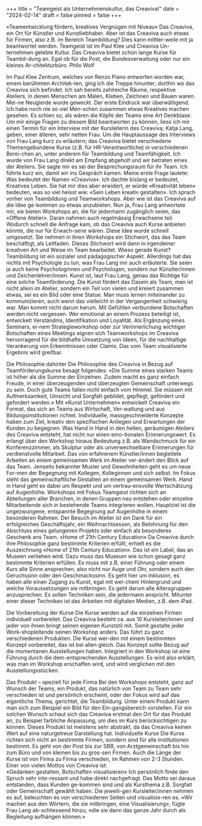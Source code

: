+++
title = "Teamgeist als Unternehmenskultur, das Creaviva!"
date = "2024-02-14"
draft = false
pinned = false
+++

«Teamentwicklung fördern, kreatives Vergnügen mit Niveau»
Das Creaviva, ein Ort für Künstler und Kunstliebhaber. Aber ist das Creaviva auch etwas für Firmen, also z.B. im Bereich Teambildung? Dies kann mittler-weile mit ja beantwortet werden. Teamgeist ist im Paul Klee und Creaviva Un-ternehmen gelebte Kultur. Das Creaviva bietet schon lange Kurse für Teambil-dung an. Egal ob für die Post, die Bundesverwaltung oder nur ein kleines Ar-chitekturbüro.
Philo Wolf

Im Paul Klee Zentrum, welches von Renzo Piano entworfen worden war, einem berühmten Architek-ten, ging ich die Treppe hinunter; dorthin wo das Creaviva sich befindet. Ich sah bereits zahlreiche Räume, respektive Ateliers, in denen Menschen am Malen, Kleben, Zeichnen und Bauen waren. Mei-ne Neugierde wurde geweckt. Der erste Eindruck war überwältigend. Ich habe noch nie so viel Men-schen zusammen etwas Kreatives machen gesehen. Es schien so, als wären die Köpfe der Teams eine Art Denkblase. Um mir einige Fragen zu diesem Bild beantworten zu können, liess ich mir einen Termin für ein Interview mit der Kursleiterin des Creaviva; Katja Lang, geben, einer älteren, sehr netten Frau. Um die Hauptaussage des Interviews von Frau Lang kurz zu erläutern; das Creaviva bietet verschiedene Themengebundene Kurse (z.B. für HR-Verantwortliche) in verschiedenen Berei-chen an, unter anderem für Teambildung und Teamfähigkeit.
Ich wurde von Frau Lang direkt am Empfang abgeholt und wir betraten eines der Ateliers. Sie sagte mir es sei der Besprechungsraum für ihr Team. Ich führte kurz ein, damit wir ins Gespräch kamen. Meine erste Frage lautete: Was bedeutet der Namen «Creaviva». Ich dachte bislang er bedeutet, Kreatives Leben. Sie hat mir dies aber erwidert, er würde «Kreativität leben» bedeuten, was so viel heisst wie: «Sein Leben kreativ gestalten».
Ich sprach vorher von Teambildung und Teamworkshops. Aber wie ist das Creaviva auf die Idee ge-kommen so etwas anzubieten. Nun ja, Frau Lang antwortete mir, sie bieten Workshops an, die für jedermann zugänglich seien, das «Offene Atelier». Daran nahmen auch regelmässig Erwachsene teil. Wodurch schnell die Anfrage kam, ob das Creaviva auch Kurse anbieten könnte, die nur für Erwach-sene wären. Diese Idee wurde schnell umgesetzt. Sie nehmen in ihren Workshops ein Stichwort, das das Team beschäftigt, als Leitfaden. Dieses Stichwort wird dann in irgendeiner kreativen Art und Weise im Team bearbeitet.
Wieso gerade Kunst?
Teambildung ist ein sozialer und pädagogischer Aspekt. Allerdings hat das nichts mit Psychologie zu tun, was Frau Lang mir auch erläuterte. Sie seien ja auch keine Psychologinnen und Psychologen, sondern nur Künstler/innen und Zeichenlehrer/innen.
Kunst ist, laut Frau Lang, genau das Richtige für eine solche Teamförderung. Die Kunst fördert das Dasein als Team, man ist nicht allein im Atelier, sondern ein Teil von vielen und kreiert zusammen etwas, sei es ein Bild oder eine Statue. Man muss lernen miteinander zu kommunizieren, auch wenn das vielleicht in der Vergangenheit schwierig war. Man kommt nicht darum herum. 
Mit Gefühlen verbundene Botschaften werden nicht vergessen. Wer emotional an einem Prozess beteiligt ist, entwickelt Verständnis, Identifikation und Loyalität. Als Ergänzung eines Seminars, ei-nem Strategieworkshop oder zur Verinnerlichung wichtiger Botschaften eines Meetings eignen sich Teamworkshops im Creaviva hervorragend für die bildhafte Umsetzung von Ideen, für die nachhaltige Verankerung von Erkenntnissen oder Claims. Das vom Team visualisierte Ergebnis wird greifbar.


Die Philosophie dahinter
Die Philosophie des Creaviva in Bezug auf Teamförderungskurse besagt folgendes: 
«Die Summe eines starken Teams ist höher als die Summe der Einzelnen. Zudem macht es ganz einfach Freude, in einer überzeugenden und überzeugten Gemeinschaft unterwegs zu sein. Doch gute Teams fallen nicht einfach vom Himmel. Sie müssen mit Aufmerksamkeit, Umsicht und Sorgfalt gebildet, gepflegt, gefördert und gefordert werden.»
Mit «Kunst Unternehmen» entwickelt Creaviva ein Format, das sich an Teams aus Wirtschaft, Ver-waltung und aus Bildungsinstitutionen richtet. Individuelle, massgeschneiderte Konzepte haben zum Ziel, kreativ den spezifischen Anliegen und Erwartungen der Kunden zu begegnen.
Was Hand in Hand in den hellen, geräumigen Ateliers des Creaviva entsteht, hat nicht nur einen emo-tionalen Erinnerungswert. Es erlangt über den Workshop hinaus Bedeutung z.B. als Wandschmuck für ein Konferenzzimmer, als Skulptur oder als unverwechselbare Erinnerungen für verdienstvolle Mitarbeit.
Das von erfahrenem Künstler/innen begleitete Arbeiten an einem gemeinsamen Werk im Atelier ver-ändert den Blick auf das Team. Jenseits bekannter Muster und Gewohnheiten geht es um neue For-men der Begegnung mit Kollegen, Kolleginnen und sich selbst. Im Fokus steht das gemeinschaftliche Gestalten an einem gemeinsamen Werk. Hand in Hand geht es dabei um Respekt und um vertrau-ensvolle Wertschätzung auf Augenhöhe. 
Workshops mit Fokus Teamgeist richten sich an Abteilungen aller Branchen, in denen Gruppen neu entstehen oder einzelne Mitarbeitende sich in bestehende Teams integrieren wollen. Hauptziel ist die ungezwungene, entspannte Begegnung auf Augenhöhe in einem besonderen Rahmen. 
Der Besuch im Atelier ist ein Dank für ein erfolgreiches Geschäftsjahr, ein Weihnachtsessen, als Belohnung für den Abschluss eines gelungenen Projekts oder einfach als besonderes Geschenk ans Team. 
«Home of 21th Century Education»
Da Creaviva durch ihre Philosophie ganz bestimmte Kriterien erfüllt, erhielt es die Auszeichnung «Home of 21th Century Education». Das ist ein Label, das an Museen verliehen wird. Dazu muss das Museum wie schon gesagt ganz bestimmte Kriterien erfüllen. Es muss mit z.B. einer Führung oder einem Kurs alle Sinne ansprechen, also nicht nur Auge und Ohr, sondern auch den Geruchssinn oder den Geschmackssinn. Es geht hier um Inklusion, es haben alle einen Zugang zu Kunst, egal mit wel-chem Hintergrund und welche Voraussetzungen sie mitbringen. Es geht darum alle Altersgruppen anzusprechen. Es sollen Techniken sein, die jedermann anspricht. Mitunter einer dieser Techniken ist das Arbeiten mit digitalen Medien, z.B. dem iPad.




Die Vorbereitung der Kurse
Die Kurse werden auf die einzelnen Firmen individuell vorbereitet. Das Creaviva besteht ca. aus 10 Kursleiter/innen und jeder von ihnen bringt seinen eigenen Kunststil mit. Somit gestalte jeder Work-shopleitende seinen Workshop anders. Das führt zu ganz verschiedenen Produkten. Die Kurse wer-den mit einem bestimmten Konzept vorbereitet, das ist bei allen gleich. Das Konzept sollte Bezug auf die momentanen Ausstellungen haben. Integriert in den Workshop ist eine Führung durch die dem-entsprechenden Ausstellungen. Es wird also erklärt, was man im Workshop erschaffen wird, und wird verglichen mit den Ausstellungsstücken. 




Das Produkt – speziell für jede Firma
Bei den Workshops entsteht, ganz auf Wunsch der Teams, ein Produkt, das natürlich von Team zu Team sehr verschieden ist und persönlich erscheint, oder der Fokus wird auf das eigentliche Thema, gerichtet, die Teambildung. Unter einem Produkt kann man sich zum Beispiel ein Bild für den Ein-gangsbereich vorstellen. Für ein solchen Wunsch schaut sich das Creaviva erstmal den Ort für das Produkt an, zu Beispiel farbliche Anpassung, um dies im Kurs berücksichtigen zu können. Dieses Produkt ist meistens sehr abstrakt, da das Creaviva keinen Wert auf eine naturgetreue Darstellung hat. 
Individuelle Kurse
Die Kurse richten sich nicht an bestimmte Firmen, sondern sind für alle Institutionen bestimmt. Es geht von der Post bis zur SBB, von Arztgemeinschaft bis hin zum Büro und von kleinen bis zu gros-sen Firmen. 
Auch die Länge der Kurse ist von Firma zu Firma verschieden, im Rahmen von 2-3 Stunden.
Einer von vielen Mottos von Creaviva ist: 	
«Gedanken gestalten, Botschaften visualisieren» Ich persönlich finde den Spruch sehr inte-ressant und habe direkt nachgefragt. Das Motto sei daraus entstanden, dass Kunden ge-kommen sind und als Kursthema z.B. Sorgfalt oder Gemeinschaft gewählt haben. Die jeweili-gen Kursleiter/innen nehmen es auf, beleuchten es von verschiedenen Seiten und visualisie-ren es. 
«Wir machen aus den Wörtern, die sie mitbringen, eine Visualisierung», fügte Frau Lang ab-schliessend hinzu, «die sie dann das ganze Jahr durch als Begleitung aufhängen können.»


